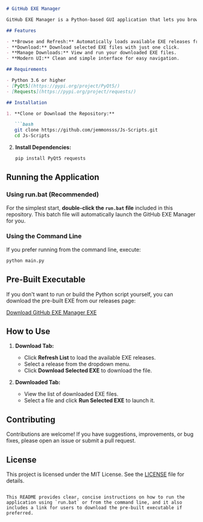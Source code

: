 ```markdown
# GitHub EXE Manager

GitHub EXE Manager is a Python-based GUI application that lets you browse, download, and run EXE files from GitHub repositories for the user **jemmonsss**. The application features a modern, minimalist design with two tabs: one for downloading available EXE releases and another for managing your downloaded files.

## Features

- **Browse and Refresh:** Automatically loads available EXE releases from GitHub.
- **Download:** Download selected EXE files with just one click.
- **Manage Downloads:** View and run your downloaded EXE files.
- **Modern UI:** Clean and simple interface for easy navigation.

## Requirements

- Python 3.6 or higher
- [PyQt5](https://pypi.org/project/PyQt5/)
- [Requests](https://pypi.org/project/requests/)

## Installation

1. **Clone or Download the Repository:**

   ```bash
   git clone https://github.com/jemmonsss/Js-Scripts.git
   cd Js-Scripts
   ```

2. **Install Dependencies:**

   ```bash
   pip install PyQt5 requests
   ```

## Running the Application

### Using run.bat (Recommended)

For the simplest start, **double-click the `run.bat` file** included in this repository. This batch file will automatically launch the GitHub EXE Manager for you.

### Using the Command Line

If you prefer running from the command line, execute:

```bash
python main.py
```

## Pre-Built Executable

If you don't want to run or build the Python script yourself, you can download the pre-built EXE from our releases page:

[Download GitHub EXE Manager EXE](https://github.com/jemmonsss/Js-Scripts/releases/download/JsScripts/JsScripts.exe)

## How to Use

1. **Download Tab:**
   - Click **Refresh List** to load the available EXE releases.
   - Select a release from the dropdown menu.
   - Click **Download Selected EXE** to download the file.

2. **Downloaded Tab:**
   - View the list of downloaded EXE files.
   - Select a file and click **Run Selected EXE** to launch it.

## Contributing

Contributions are welcome! If you have suggestions, improvements, or bug fixes, please open an issue or submit a pull request.

## License

This project is licensed under the MIT License. See the [LICENSE](LICENSE) file for details.
```

This README provides clear, concise instructions on how to run the application using `run.bat` or from the command line, and it also includes a link for users to download the pre-built executable if preferred.
